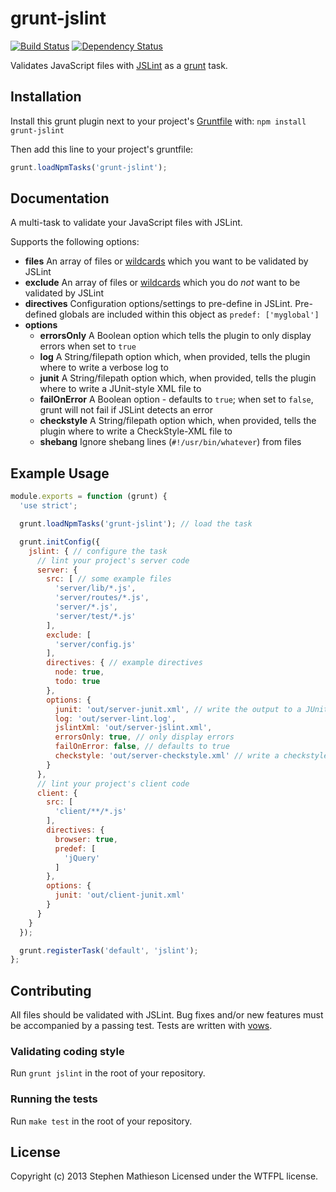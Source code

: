 # grunt-jslint

[![Build Status](https://travis-ci.org/stephenmathieson/grunt-jslint.png?branch=master)](https://travis-ci.org/stephenmathieson/grunt-jslint) [![Dependency Status](https://gemnasium.com/stephenmathieson/grunt-jslint.png)](https://gemnasium.com/stephenmathieson/grunt-jslint)

Validates JavaScript files with [JSLint] as a [grunt] task.

## Installation
Install this grunt plugin next to your project's [Gruntfile][getting_started] with: `npm install grunt-jslint`

Then add this line to your project's gruntfile:

```javascript
grunt.loadNpmTasks('grunt-jslint');
```

## Documentation

A multi-task to validate your JavaScript files with JSLint.

Supports the following options:

- **files** An array of files or [wildcards] which you want to be validated by JSLint
- **exclude** An array of files or [wildcards] which you do *not* want to be validated by JSLint
- **directives** Configuration options/settings to pre-define in JSLint.  Pre-defined globals are included within this object as `predef: ['myglobal']`
- **options**
    - **errorsOnly** A Boolean option which tells the plugin to only display errors when set to `true`
    - **log** A String/filepath option which, when provided, tells the plugin where to write a verbose log to
    - **junit** A String/filepath option which, when provided, tells the plugin where to write a JUnit-style XML file to
    - **failOnError** A Boolean option - defaults to `true`; when set to `false`, grunt will not fail if JSLint detects an error
    - **checkstyle** A String/filepath option which, when provided, tells the plugin where to write a CheckStyle-XML file to
    - **shebang** Ignore shebang lines (`#!/usr/bin/whatever`) from files


## Example Usage

```javascript
module.exports = function (grunt) {
  'use strict';

  grunt.loadNpmTasks('grunt-jslint'); // load the task

  grunt.initConfig({
    jslint: { // configure the task
      // lint your project's server code
      server: {
        src: [ // some example files
          'server/lib/*.js',
          'server/routes/*.js',
          'server/*.js',
          'server/test/*.js'
        ],
        exclude: [
          'server/config.js'
        ],
        directives: { // example directives
          node: true,
          todo: true
        },
        options: {
          junit: 'out/server-junit.xml', // write the output to a JUnit XML
          log: 'out/server-lint.log',
          jslintXml: 'out/server-jslint.xml',
          errorsOnly: true, // only display errors
          failOnError: false, // defaults to true
          checkstyle: 'out/server-checkstyle.xml' // write a checkstyle-XML
        }
      },
      // lint your project's client code
      client: {
        src: [
          'client/**/*.js'
        ],
        directives: {
          browser: true,
          predef: [
            'jQuery'
          ]
        },
        options: {
          junit: 'out/client-junit.xml'
        }
      }
    }
  });

  grunt.registerTask('default', 'jslint');
};
```

## Contributing

All files should be validated with JSLint.  Bug fixes and/or new features must be accompanied by a passing test.  Tests are written with [vows](http://vowsjs.org/).

### Validating coding style

Run `grunt jslint` in the root of your repository.

### Running the tests

Run `make test` in the root of your repository.

## License
Copyright (c) 2013 Stephen Mathieson
Licensed under the WTFPL license.

[npm_registry_page]: http://search.npmjs.org/#/grunt-jslint
[grunt]: http://gruntjs.com/
[getting_started]: http://gruntjs.com/getting-started#the-gruntfile
[wildcards]: http://gruntjs.com/configuring-tasks#files
[JSLint]: https://github.com/douglascrockford/JSLint
